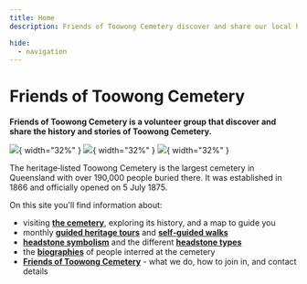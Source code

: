 ```yaml
---
title: Home
description: Friends of Toowong Cemetery discover and share our local history

hide:
  - navigation
---
```


# Friends of Toowong Cemetery

**Friends of Toowong Cemetery is a volunteer group that discover and share the history and stories of Toowong Cemetery.**

![][image1]{ width="32%" } ![][image2]{ width="32%" } ![][image3]{ width="32%" }   

<!-- Carousal or clickable images -->

The heritage‑listed Toowong Cemetery is the largest cemetery in Queensland with over 190,000 people buried there. It was established in 1866 and officially opened on 5 July 1875.

On this site you'll find information about:

- visiting **[the cemetery](cemetery/)**, exploring its history, and a map to guide you
- monthly **[guided heritage tours](guided-tours.md)** and **[self‑guided walks](walks/)** 
- **[headstone symbolism](headstones/)** and the different **[headstone types](headstones/types.md)**
- the **[biographies](bios/index.md)** of people interred at the cemetery
- **[Friends of Toowong Cemetery](about/index.md)** - what we do, how to join in, and contact details 

<!-- links -->

[image1]: assets/main-entrance.jpg
[image2]: assets/140-commemoration-sml.png
[image3]: assets/symbolism-display.jpg 

[image4]: assets/flag-pole.jpg
[image5]: assets/markers.png
[image6]: assets/pedestrian-ramp-top.jpg
